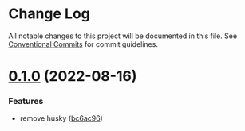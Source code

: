 # Change Log

All notable changes to this project will be documented in this file.
See [Conventional Commits](https://conventionalcommits.org) for commit guidelines.

# [0.1.0](https://github.com/onclass-learning/core/compare/v0.0.1...v0.1.0) (2022-08-16)


### Features

* remove husky ([bc6ac96](https://github.com/onclass-learning/core/commit/bc6ac963303f278207a94931aa774753efe1c866))

